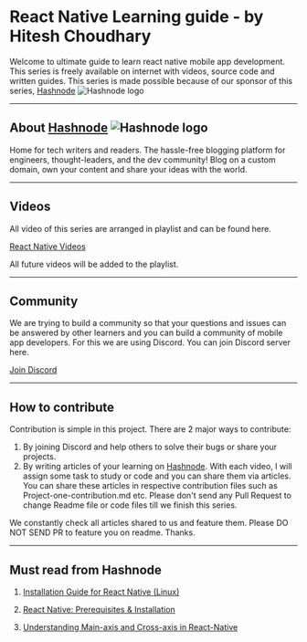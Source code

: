 # React Native Learning guide - by Hitesh Choudhary

Welcome to ultimate guide to learn react native mobile app development. This series is freely available on internet with videos, source code and written guides. This series is made possible because of our sponsor of this series, [Hashnode](https://hashnode.com)
![Hashnode logo](./rn.png)

---
## About [Hashnode](https://hashnode.com) ![Hashnode logo](./Logo%20Dark.png)
Home for tech writers and readers. The hassle-free blogging platform for engineers, thought-leaders, and the dev community!
Blog on a custom domain, own your content and share your ideas with the world.

---
## Videos
All video of this series are arranged in playlist and can be found here.

[React Native Videos](https://www.youtube.com/watch?v=kGtEax1WQFg&list=PLRAV69dS1uWSjBBJ-egNNOd4mdblt1P4c)

All future videos will be added to the playlist.

---
## Community
We are trying to build a community so that your questions and issues can be answered by other learners and you can build a community of mobile app developers. For this we are using Discord. You can join Discord server here.

[Join Discord](https://hc.lco.dev/discord)

---
## How to contribute

Contribution is simple in this project. There are 2 major ways to contribute:
1. By joining Discord and help others to solve their bugs or share your projects.
2. By writing articles of your learning on [Hashnode](https://hashnode.com). With each video, I will assign some task to study or code and you can share them via articles. You can share these articles in respective contribution files such as Project-one-contribution.md etc. Please don't send any Pull Request to change Readme file or code files till we finish this series.

We constantly check all articles shared to us and feature them. Please DO NOT SEND PR to feature you on readme. Thanks.

---
## Must read from Hashnode

1. [Installation Guide for React Native (Linux)](https://josephjosedev.hashnode.dev/installation-guide-for-react-native-linux)

2. [React Native: Prerequisites & Installation](https://mohitharge.hashnode.dev/react-native-prerequisites-installation)

3. [Understanding Main-axis and Cross-axis in React-Native](https://sharetogrow.hashnode.dev/introduction-to-stylesheet-and-understanding-main-axis-and-cross-axis-in-react-native)
